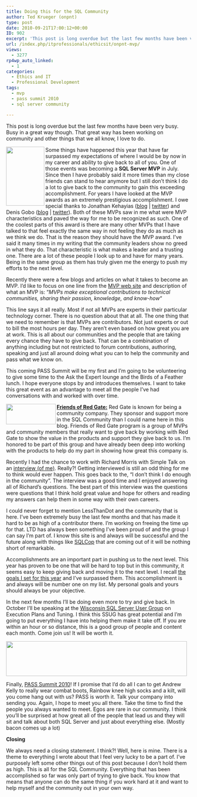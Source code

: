 ```yaml
---
title: Doing this for the SQL Community
author: Ted Krueger (onpnt)
type: post
date: 2010-09-21T17:00:12+00:00
ID: 902
excerpt: 'This post is long overdue but the last few months have been very busy.  Busy in a great way though.  That great way has been working on community and other things that we all know, I love to do.'
url: /index.php/itprofessionals/ethicsit/onpnt-mvp/
views:
  - 3277
rp4wp_auto_linked:
  - 1
categories:
  - Ethics and IT
  - Professional Development
tags:
  - mvp
  - pass summit 2010
  - sql server community

---
```

This post is long overdue but the last few months have been very busy. Busy in a great way though. That great way has been working on community and other things that we all know, I love to do.

<div class="image_block">
  <img src="/wp-content/uploads/blogs/ITProfessionals/mvp.gif" alt="" title="" width="104" height="161" align="left" />
</div>

Some things have happened this year that have far surpassed my expectations of where I would be by now in my career and ability to give back to all of you. One of those events was becoming a **SQL Server MVP** in July. Since then I have probably said it more times than my close friends can stand to hear anymore but I still don’t think I do a lot to give back to the community to gain this exceeding accomplishment. For years I have looked at the MVP awards as an extremely prestigious accomplishment. I owe special thanks to Jonathan Kehayias ([blog][1] | [twitter][2]) and Denis Gobo ([blog][3] | [twitter][4]). Both of these MVPs saw in me what were MVP characteristics and paved the way for me to be recognized as such. One of the coolest parts of this award is there are many other MVPs that I have talked to that feel exactly the same way in not feeling they do as much as we think we do. That is the reason they should have the MVP award. I’ve said it many times in my writing that the community leaders show no greed in what they do. That characteristic is what makes a leader and a trusting one. There are a lot of these people I look up to and have for many years. Being in the same group as them has truly given me the energy to push my efforts to the next level.

Recently there were a few blogs and articles on what it takes to become an MVP. I’d like to focus on one line from the [MVP web site][5] and description of what an MVP is: &#8220;_MVPs make exceptional contributions to technical communities, sharing their passion, knowledge, and know-how_&#8220;

This line says it all really. Most if not all MVPs are experts in their particular technology corner. There is no question about that at all. The one thing that we need to remember is that MVPs are contributors. Not just experts or out to bill the most hours per day. They aren’t even based on how great you are at work. This is all about our communities and the people that are taking every chance they have to give back. That can be a combination of anything including but not restricted to forum contributions, authoring, speaking and just all around doing what you can to help the community and pass what we know on.

This coming PASS Summit will be my first and I’m going to be volunteering to give some time to the Ask the Expert lounge and the Birds of a Feather lunch. I hope everyone stops by and introduces themselves. I want to take this great event as an advantage to meet all the people I’ve had conversations with and worked with over time.

<div class="image_block">
  <img src="/wp-content/uploads/blogs/ITProfessionals/redgate.gif" alt="" title="" width="135" height="56" align="left" />
</div>

[**Friends of Red Gate:**][6] Red Gate is known for being a community company. They sponsor and support more in the SQL Community than I could name here in this blog. Friends of Red Gate program is a group of MVPs and community members that really want to give back by working with Red Gate to show the value in the products and support they give back to us. I’m honored to be part of this group and have already been deep into working with the products to help do my part in showing how great this company is.

Recently I had the chance to work with Richard Morris with Simple Talk on an [interview (of me)][7]. Really?! Getting interviewed is still an odd thing for me to think would ever happen. This goes back to the, “I don’t think I do enough in the community”. The interview was a good time and I enjoyed answering all of Richard’s questions. The best part of this interview was the questions were questions that I think hold great value and hope for others and reading my answers can help them in some way with their own careers.

I could never forget to mention LessThanDot and the community that is here. I’ve been extremely busy the last few months and that has made it hard to be as high of a contributor there. I’m working on freeing the time up for that. LTD has always been something I’ve been proud of and the group I can say I’m part of. I know this site is and always will be successful and the future along with things like [SQLCop][8] that are coming out of it will be nothing short of remarkable.

Accomplishments are an important part in pushing us to the next level. This year has proven to be one that will be hard to top but in this community, it seems easy to keep giving back and moving it to the next level. I recall [the goals I set for this year][9] and I’ve surpassed them. This accomplishment is and always will be number one on my list. My personal goals and yours should always be your objective.

In the next few months I’ll be doing even more to try and give back. In October I’ll be speaking at the [Wisconsin SQL Server User Group][10] on Execution Plans and Tuning. I think this SSUG has great potential and I’m going to put everything I have into helping them make it take off. If you are within an hour or so distance, this is a good group of people and content each month. Come join us! It will be worth it.

<div class="image_block">
  <img src="/wp-content/uploads/blogs/ITProfessionals/pass.gif" alt="" title="" width="493" height="95" aling="left" />
</div>

Finally, [PASS Summit 2010][11]! If I promise that I’d do all I can to get Andrew Kelly to really wear combat boots, Rainbow knee high socks and a kilt, will you come hang out with us? PASS is worth it. Talk your company into sending you. Again, I hope to meet you all there. Take the time to find the people you always wanted to meet. Egos are rare in our community. I think you’ll be surprised at how great all of the people that lead us and they will sit and talk about both SQL Server and just about everything else. (Mostly bacon comes up a lot)

**Closing**

We always need a closing statement. I think?! Well, here is mine. There is a theme to everything I wrote about that I feel very lucky to be a part of. I’ve purposely left some other things out of this post because I don’t hold them as high. This is all for the SQL Community. Everything that has been accomplished so far was only part of trying to give back. You know that means that anyone can do the same thing if you work hard at it and want to help myself and the community out in your own way.

 [1]: http://sqlblog.com/blogs/jonathan_kehayias/
 [2]: http://twitter.com/sqlsarg
 [3]: /index.php/All/?disp=authdir&author=4
 [4]: http://twitter.com/denisgobo
 [5]: https://mvp.support.microsoft.com/gp/aboutmvp
 [6]: http://www.red-gate.com/about/community_relations/friends_of_RG.htm
 [7]: http://www.simple-talk.com/opinion/geek-of-the-week/ted-krueger-dba-of-the-day/
 [8]: http://sqlcop.ltd.local/
 [9]: /index.php/ITProfessionals/EthicsIT/goals-for-2010
 [10]: http://wisconsin.sqlpass.org/
 [11]: http://www.sqlpass.org/summit/na2010/